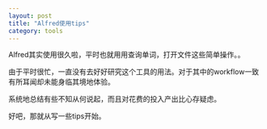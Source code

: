 ```yaml
---
layout: post
title: "Alfred使用tips"
category: tools
---
```


Alfred其实使用很久啦，平时也就用用查询单词，打开文件这些简单操作。。

由于平时很忙，一直没有去好好研究这个工具的用法。对于其中的workflow一致有所耳闻却未能身临其境地体验。

系统地总结有些不知从何说起，而且对花费的投入产出比心存疑虑。

好吧，那就从写一些tips开始。

